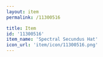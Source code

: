 ```yaml
---
layout: item
permalink: /11300516

title: Item
id: '11300516'
item_name: 'Spectral Secundus Hat'
icon_url: 'item/icon/11300516.png'
---
```

